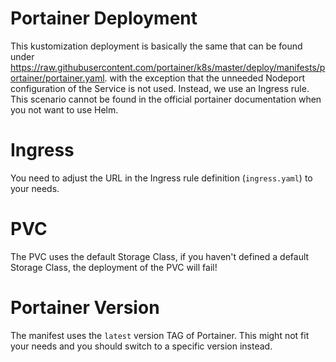 # Portainer Deployment

This kustomization deployment is basically the same that can be found under
https://raw.githubusercontent.com/portainer/k8s/master/deploy/manifests/portainer/portainer.yaml.
with the exception that the unneeded Nodeport configuration of the Service is not used.
Instead, we use an Ingress rule. This scenario cannot be found in the official portainer
documentation when you not want to use Helm.

# Ingress

You need to adjust the URL in the Ingress rule definition (`ingress.yaml`) to your needs.

# PVC

The PVC uses the default Storage Class, if you haven't defined a default Storage Class, the
deployment of the PVC will fail!

# Portainer Version

The manifest uses the `latest` version TAG of Portainer. This might not fit your needs and you
should switch to a specific version instead.
